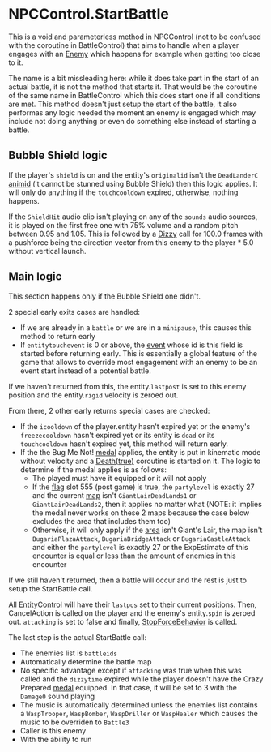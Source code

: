 # NPCControl.StartBattle
This is a void and parameterless method in NPCControl (not to be confused with the coroutine in BattleControl) that aims to handle when a player engages with an [Enemy](../Enemy.md) which happens for example when getting too close to it. 

The name is a bit missleading here: while it does take part in the start of an actual battle, it is not the method that starts it. That would be the coroutine of the same name in BattleControl which this does start one if all conditions are met. This method doesn't just setup the start of the battle, it also performas any logic needed the moment an enemy is engaged which may include not doing anything or even do something else instead of starting a battle.

## Bubble Shield logic
If the player's `shield` is on and the entity's `originalid` isn't the `DeadLanderC` [animid](../../Enums%20and%20IDs/AnimIDs.md) (it cannot be stunned using Bubble Shield) then this logic applies. It will only do anything if the `touchcooldown` expired, otherwise, nothing happens.

If the `ShieldHit` audio clip isn't playing on any of the `sounds` audio sources, it is played on the first free one with 75% volume and a random pitch between 0.95 and 1.05. This is followed by a [Dizzy](Dizzy.md) call for 100.0 frames with a pushforce being the direction vector from this enemy to the player * 5.0 without vertical launch.

## Main logic
This section happens only if the Bubble Shield one didn't.

2 special early exits cases are handled:
- If we are already in a `battle` or we are in a `minipause`, this causes this method to return early
- If `entitytouchevent` is 0 or above, the [event](../../Enums%20and%20IDs/Events.md) whose id is this field is started before returning early. This is essentially a global feature of the game that allows to override most engagement with an enemy to be an event start instead of a potential battle.

If we haven't returned from this, the entity.`lastpost` is set to this enemy position and the entity.`rigid` velocity is zeroed out.

From there, 2 other early returns special cases are checked:
- If the `icooldown` of the player.entity hasn't expired yet or the enemy's `freezecooldown` hasn't expired yet or its entity is `dead` or its `touchcooldown` hasn't expired yet, this method will return early.
- If the the Bug Me Not! [medal](../../Enums%20and%20IDs/Medal.md) applies, the entity is put in kinematic mode without velocity and a [Death(true)](../EntityControl/Notable%20methods/Death.md) coroutine is started on it. The logic to determine if the medal applies is as follows:
  - The played must have it equipped or it will not apply
  - If the [flag](../../Flags%20arrays/flags.md) slot 555 (post game) is true, the `partylevel` is exactly 27 and the current [map](../../Enums%20and%20IDs/Maps.md) isn't `GiantLairDeadLands1` or `GiantLairDeadLands2`, then it applies no matter what (NOTE: it implies the medal never works on these 2 maps because the case below excludes the area that includes them too)
  - Otherwise, it will only apply if the [area](../../Enums%20and%20IDs/librarystuff/Areas.md) isn't Giant's Lair, the map isn't `BugariaPlazaAttack`, `BugariaBridgeAttack` or `BugariaCastleAttack` and either the `partylevel` is exactly 27 or the ExpEstimate of this encounter is equal or less than the amount of enemies in this encounter

If we still haven't returned, then a battle will occur and the rest is just to setup the StartBattle call.

All [EntityControl](../EntityControl/EntityControl.md) will have their `lastpos` set to their current positions. Then, CancelAction is called on the player and the enemy's entity.`spin` is zeroed out. `attacking` is set to false and finally, [StopForceBehavior](StopForceBehavior.md) is called.

The last step is the actual StartBattle call:
- The enemies list is `battleids`
- Automatically determine the battle map
- No specific advantage except if `attacking` was true when this was called and the `dizzytime` expired while the player doesn't have the Crazy Prepared [medal](../../Enums%20and%20IDs/Medal.md) equipped. In that case, it will be set to 3 with the `Damage0` sound playing
- The music is automatically determined unless the enemies list contains a `WaspTrooper`, `WaspBomber`, `WaspDriller` or `WaspHealer` which causes the music to be overriden to `Battle3`
- Caller is this enemy
- With the ability to run


